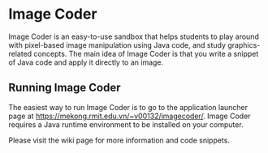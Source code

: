 # Image Coder
Image Coder is an easy-to-use sandbox that helps students to play around with pixel-based image manipulation using Java code, and study graphics-related concepts. The main idea of Image Coder is that you write a snippet of Java code and apply it directly to an image.

## Running Image Coder
The easiest way to run Image Coder is to go to the application launcher page at https://mekong.rmit.edu.vn/~v00132/imagecoder/. Image Coder requires a Java runtime environment to be installed on your computer.

Please visit the wiki page for more information and code snippets.
